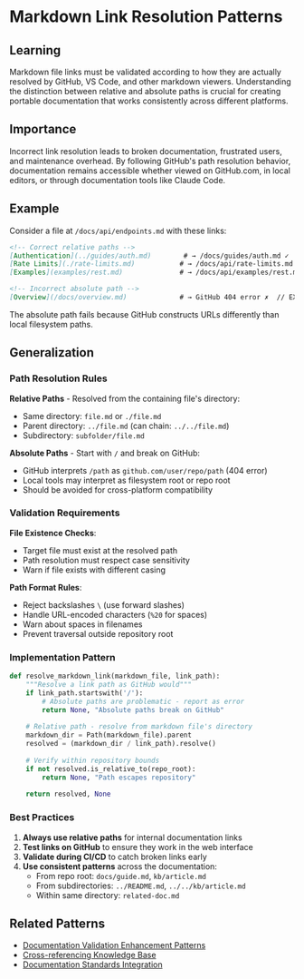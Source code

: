 # Markdown Link Resolution Patterns

## Learning
Markdown file links must be validated according to how they are actually resolved by GitHub, VS Code, and other markdown viewers. Understanding the distinction between relative and absolute paths is crucial for creating portable documentation that works consistently across different platforms.

## Importance
Incorrect link resolution leads to broken documentation, frustrated users, and maintenance overhead. By following GitHub's path resolution behavior, documentation remains accessible whether viewed on GitHub.com, in local editors, or through documentation tools like Claude Code.

## Example
Consider a file at `/docs/api/endpoints.md` with these links:
```markdown
<!-- Correct relative paths -->
[Authentication](../guides/auth.md)        # → /docs/guides/auth.md ✓  // EXAMPLE: Outside KB directory
[Rate Limits](./rate-limits.md)           # → /docs/api/rate-limits.md ✓  // EXAMPLE: Same directory
[Examples](examples/rest.md)              # → /docs/api/examples/rest.md ✓  // EXAMPLE: Subdirectory

<!-- Incorrect absolute path -->
[Overview](/docs/overview.md)             # → GitHub 404 error ✗  // EXAMPLE: Absolute path (invalid)
```

The absolute path fails because GitHub constructs URLs differently than local filesystem paths.

## Generalization

### Path Resolution Rules

**Relative Paths** - Resolved from the containing file's directory:
- Same directory: `file.md` or `./file.md`
- Parent directory: `../file.md` (can chain: `../../file.md`)
- Subdirectory: `subfolder/file.md`

**Absolute Paths** - Start with `/` and break on GitHub:
- GitHub interprets `/path` as `github.com/user/repo/path` (404 error)
- Local tools may interpret as filesystem root or repo root
- Should be avoided for cross-platform compatibility

### Validation Requirements

**File Existence Checks**:
- Target file must exist at the resolved path
- Path resolution must respect case sensitivity
- Warn if file exists with different casing

**Path Format Rules**:
- Reject backslashes `\` (use forward slashes)
- Handle URL-encoded characters (`%20` for spaces)
- Warn about spaces in filenames
- Prevent traversal outside repository root

### Implementation Pattern

```python
def resolve_markdown_link(markdown_file, link_path):
    """Resolve a link path as GitHub would"""
    if link_path.startswith('/'):
        # Absolute paths are problematic - report as error
        return None, "Absolute paths break on GitHub"
    
    # Relative path - resolve from markdown file's directory
    markdown_dir = Path(markdown_file).parent
    resolved = (markdown_dir / link_path).resolve()
    
    # Verify within repository bounds
    if not resolved.is_relative_to(repo_root):
        return None, "Path escapes repository"
    
    return resolved, None
```

### Best Practices

1. **Always use relative paths** for internal documentation links
2. **Test links on GitHub** to ensure they work in the web interface
3. **Validate during CI/CD** to catch broken links early
4. **Use consistent patterns** across the documentation:
   - From repo root: `docs/guide.md`, `kb/article.md`
   - From subdirectories: `../README.md`, `../../kb/article.md`
   - Within same directory: `related-doc.md`

## Related Patterns
- [Documentation Validation Enhancement Patterns](documentation-validation-enhancement-patterns.md)
- [Cross-referencing Knowledge Base](cross-referencing-knowledge-base.md)
- [Documentation Standards Integration](documentation-standards-integration.md)